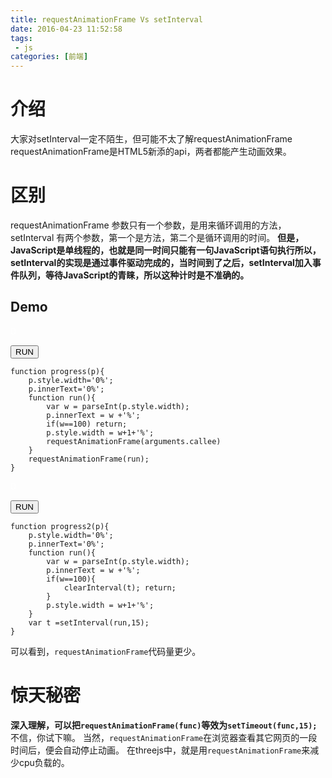 ```yaml
---
title: requestAnimationFrame Vs setInterval
date: 2016-04-23 11:52:58
tags:
 - js
categories: [前端]
---
```

# 介绍
大家对setInterval一定不陌生，但可能不太了解requestAnimationFrame
requestAnimationFrame是HTML5新添的api，两者都能产生动画效果。
# 区别
requestAnimationFrame 参数只有一个参数，是用来循环调用的方法，
setInterval 有两个参数，第一个是方法，第二个是循环调用的时间。
**但是，JavaScript是单线程的，也就是同一时间只能有一句JavaScript语句执行所以，setInterval的实现是通过事件驱动完成的，当时间到了之后，setInterval加入事件队列，等待JavaScript的青睐，所以这种计时是不准确的。**
<!--more-->
## Demo  

<script>function progress(p){p.style.width='0%';p.innerText='0%';function run(){var w = parseInt(p.style.width);p.innerText = w +'%';if(w==100) return;p.style.width = w+1+'%';setTimeout(arguments.callee,15)}setTimeout(run,15);}</script>
<p id='progress' style="width:0%;background-color:blue;color:white">0</p>
<button onclick="progress(document.querySelector('#progress'));">RUN</button>
<script>progress(document.querySelector('#progress'));</script>

```
function progress(p){
	p.style.width='0%';
	p.innerText='0%';
	function run(){
		var w = parseInt(p.style.width);
		p.innerText = w +'%';
		if(w==100) return;
		p.style.width = w+1+'%';
		requestAnimationFrame(arguments.callee)
	}
	requestAnimationFrame(run);
}
```

<script>function progress2(p){p.style.width='0%';p.innerText='0%';function run(){var w = parseInt(p.style.width);p.innerText = w +'%';if(w==100){clearInterval(t); return;}p.style.width = w+1+'%';}var t =setInterval(run,15);}</script>

<p id='progress2' style="width:0%;background-color:blue;color:white">0</p>
<button onclick="progress2(document.querySelector('#progress2'));">RUN</button>

<script>progress2(document.querySelector('#progress2'));</script>

```
function progress2(p){
	p.style.width='0%';
	p.innerText='0%';
	function run(){
		var w = parseInt(p.style.width);
		p.innerText = w +'%';
		if(w==100){
			clearInterval(t); return;
		}
		p.style.width = w+1+'%';
	}
	var t =setInterval(run,15);
}
```

 可以看到，`requestAnimationFrame`代码量更少。

# 惊天秘密
 **深入理解，可以把`requestAnimationFrame(func)`等效为`setTimeout(func,15);`**
 不信，你试下嘛。
 当然，`requestAnimationFrame`在浏览器查看其它网页的一段时间后，便会自动停止动画。
 在threejs中，就是用`requestAnimationFrame`来减少cpu负载的。
 